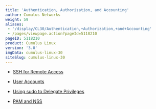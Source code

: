 ```yaml
---
title: 'Authentication, Authorization, and Accounting'
author: Cumulus Networks
weight: 59
aliases:
 - '/display/CL30/Authentication,+Authorization,+and+Accounting'
 - /pages/viewpage.action?pageId=5118210
pageID: 5118210
product: Cumulus Linux
version: '3.0'
imgData: cumulus-linux-30
siteSlug: cumulus-linux-30
---
```

  - [SSH for Remote
    Access](/version/cumulus-linux-30/System-Management/Authentication-Authorization-and-Accounting/SSH-for-Remote-Access)

  - [User
    Accounts](/version/cumulus-linux-30/System-Management/Authentication-Authorization-and-Accounting/User-Accounts)

  - [Using sudo to Delegate
    Privileges](/version/cumulus-linux-30/System-Management/Authentication-Authorization-and-Accounting/Using-sudo-to-Delegate-Privileges)

  - [PAM and
    NSS](/version/cumulus-linux-30/System-Management/Authentication-Authorization-and-Accounting/LDAP-Authentication-and-Authorization)

<article id="html-search-results" class="ht-content" style="display: none;">

</article>

<footer id="ht-footer">

</footer>
